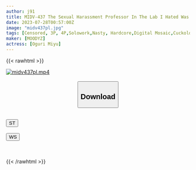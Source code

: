 ```yaml
---
author: j91
title: MIDV-437 The Sexual Harassment Professor In The Lab I Hated Was An Unequaled Big Penis With Excellent Compatibility...-The Sex Of A Rikejo Who Fell Into A Shared Room NTR-Miyu Oguri
date: 2023-07-28T00:57:00Z
image: "midv437pl.jpg"
tags: [Censored, 3P, 4P,Solowork,Nasty, Hardcore,Digital Mosaic,Cuckold,Huge Cock	]
maker: [MOODYZ]
actress: [Oguri Miyu]
---
```



{{< rawhtml >}}

<div class="video" data-videoid="RLbvlyOg3BFdv4Q">
    <a href="javascript:;">
        <img src="https://my.j91.asia/posts/midv437pl/midv437pl.jpg" width="WIDTH" height="HEIGHT" alt="midv437pl.mp4" loading="lazy">
    </a>
</div>

<script type="text/javascript" src="https://j91.asia/asset/on-demand-st.js"></script>

<br>
  <link rel="stylesheet" href="https://j91.asia/asset/bs5.css">
  
  <center>
  <button class="btn btn-primary" type="button" data-bs-toggle="collapse" data-bs-target=".multi-collapse" aria-expanded="false" aria-controls="multiCollapseExample1 multiCollapseExample2"><h2>Download</h2></button></center>
</p>
<div class="row">
  <div class="col">
    <div class="collapse multi-collapse" id="multiCollapseExample1">
      <div class="card card-body">
	      	      <br>
<div class="buttons">  
<a href="https://streamtape.to/v/RLbvlyOg3BFdv4Q"><button class="btn-hover color-3"><i class="fa fa-download"></i> ST</button></a></div>
    </div>
  </div>
</div>
  <div class="col">
    <div class="collapse multi-collapse" id="multiCollapseExample2">
      <div class="card card-body">
	      <br>
<div class="buttons">
    <a href="https://wolfstream.tv/eq65g4v0gvp6.html"><button class="btn-hover color-9"><i class="fa fa-download"></i> WS</button></a></div>
<br><br>
      </div>
    </div>
  </div>
</div>

{{< /rawhtml >}}